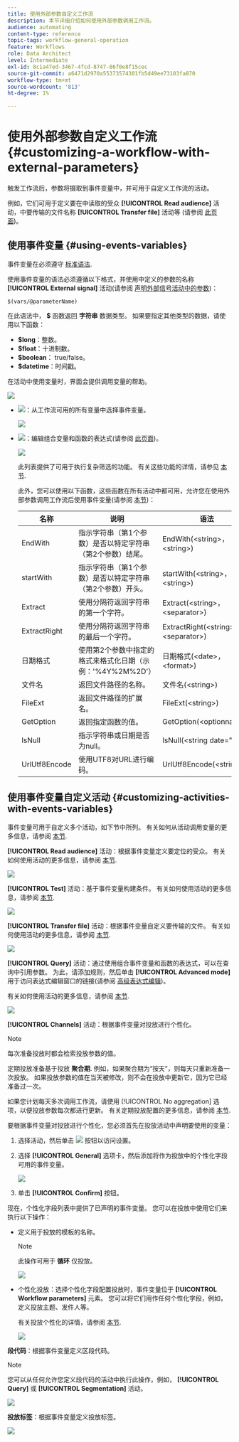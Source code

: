 ```yaml
---
title: 使用外部参数自定义工作流
description: 本节详细介绍如何使用外部参数调用工作流。
audience: automating
content-type: reference
topic-tags: workflow-general-operation
feature: Workflows
role: Data Architect
level: Intermediate
exl-id: 8c1a47ed-3467-4fcd-8747-86f0e8f15cec
source-git-commit: a6471d2970a55373574301fb5d49ee73103fa870
workflow-type: tm+mt
source-wordcount: '813'
ht-degree: 1%

---
```


# 使用外部参数自定义工作流 {#customizing-a-workflow-with-external-parameters}

触发工作流后，参数将摄取到事件变量中，并可用于自定义工作流的活动。

例如，它们可用于定义要在中读取的受众 **[!UICONTROL Read audience]** 活动，中要传输的文件名称 **[!UICONTROL Transfer file]** 活动等 (请参阅 [此页面](../../automating/using/customizing-workflow-external-parameters.md))。

## 使用事件变量 {#using-events-variables}

事件变量在必须遵守 [标准语法](../../automating/using/advanced-expression-editing.md#standard-syntax).

使用事件变量的语法必须遵循以下格式，并使用中定义的参数的名称 **[!UICONTROL External signal]** 活动(请参阅 [声明外部信号活动中的参数](../../automating/using/declaring-parameters-external-signal.md))：

```
$(vars/@parameterName)
```

在此语法中， **$** 函数返回 **字符串** 数据类型。 如果要指定其他类型的数据，请使用以下函数：

* **$long**：整数。
* **$float**：十进制数。
* **$boolean**： true/false。
* **$datetime**：时间戳。

在活动中使用变量时，界面会提供调用变量的帮助。

![](assets/extsignal_callparameter.png)

* ![](assets/extsignal_picker.png)：从工作流可用的所有变量中选择事件变量。

  ![](assets/wkf_test_activity_variables.png)

* ![](assets/extsignal_expression_editor.png)：编辑组合变量和函数的表达式(请参阅 [此页面](../../automating/using/advanced-expression-editing.md))。

  ![](assets/wkf_test_activity_variables_expression.png)

  此列表提供了可用于执行复杂筛选的功能。 有关这些功能的详情，请参见 [本节](../../automating/using/list-of-functions.md).

  此外，您可以使用以下函数，这些函数在所有活动中都可用，允许您在使用外部参数调用工作流后使用事件变量(请参阅 [本节](../../automating/using/customizing-workflow-external-parameters.md#customizing-activities-with-events-variables))：

  | 名称 | 说明 | 语法 |
  | ---------|----------|---------|
  | EndWith | 指示字符串（第1个参数）是否以特定字符串（第2个参数）结尾。 | EndWith(&lt;string>，&lt;string>) |
  | startWith | 指示字符串（第1个参数）是否以特定字符串（第2个参数）开头。 | startWith(&lt;string>，&lt;string>) |
  | Extract | 使用分隔符返回字符串的第一个字符。 | Extract(&lt;string>，&lt;separator>) |
  | ExtractRight | 使用分隔符返回字符串的最后一个字符。 | ExtractRight(&lt;string>，&lt;separator>) |
  | 日期格式 | 使用第2个参数中指定的格式来格式化日期（示例：&#39;%4Y%2M%2D&#39;） | 日期格式(&lt;date>，&lt;format>) |
  | 文件名 | 返回文件路径的名称。 | 文件名(&lt;string>) |
  | FileExt | 返回文件路径的扩展名。 | FileExt(&lt;string>) |
  | GetOption | 返回指定函数的值。 | GetOption(&lt;optionname>) |
  | IsNull | 指示字符串或日期是否为null。 | IsNull(&lt;string date=&quot;&quot;>) |
  | UrlUtf8Encode | 使用UTF8对URL进行编码。 | UrlUtf8Encode(&lt;string>) |

## 使用事件变量自定义活动 {#customizing-activities-with-events-variables}

事件变量可用于自定义多个活动，如下节中所列。 有关如何从活动调用变量的更多信息，请参阅 [本节](../../automating/using/customizing-workflow-external-parameters.md#using-events-variables).

**[!UICONTROL Read audience]** 活动：根据事件变量定义要定位的受众。 有关如何使用活动的更多信息，请参阅 [本节](../../automating/using/read-audience.md).

![](assets/extsignal_activities_audience.png)

**[!UICONTROL Test]** 活动：基于事件变量构建条件。 有关如何使用活动的更多信息，请参阅 [本节](../../automating/using/test.md).

![](assets/extsignal_activities_test.png)

**[!UICONTROL Transfer file]** 活动：根据事件变量自定义要传输的文件。 有关如何使用活动的更多信息，请参阅 [本节](../../automating/using/transfer-file.md).

![](assets/extsignal_activities_transfer.png)

**[!UICONTROL Query]** 活动：通过使用组合事件变量和函数的表达式，可以在查询中引用参数。 为此，请添加规则，然后单击 **[!UICONTROL Advanced mode]** 用于访问表达式编辑窗口的链接(请参阅 [高级表达式编辑](../../automating/using/advanced-expression-editing.md))。

有关如何使用活动的更多信息，请参阅 [本节](../../automating/using/query.md).

![](assets/extsignal_activities_query.png)

**[!UICONTROL Channels]** 活动：根据事件变量对投放进行个性化。

>[!NOTE]
>
>每次准备投放时都会检索投放参数的值。
>
>定期投放准备基于投放 **聚合期**. 例如，如果聚合期为“按天”，则每天只重新准备一次投放。 如果投放参数的值在当天被修改，则不会在投放中更新它，因为它已经准备过一次。
>
>如果您计划每天多次调用工作流，请使用 [!UICONTROL No aggregation] 选项，以便投放参数每次都进行更新。 有关定期投放配置的更多信息，请参阅 [本节](/help/automating/using/email-delivery.md#configuration).

要根据事件变量对投放进行个性化，您必须首先在投放活动中声明要使用的变量：

1. 选择活动，然后单击 ![](assets/dlv_activity_params-24px.png) 按钮以访问设置。
1. 选择 **[!UICONTROL General]** 选项卡，然后添加将作为投放中的个性化字段可用的事件变量。

   ![](assets/extsignal_activities_delivery.png)

1. 单击 **[!UICONTROL Confirm]** 按钮。

现在，个性化字段列表中提供了已声明的事件变量。 您可以在投放中使用它们来执行以下操作：

* 定义用于投放的模板的名称。

  >[!NOTE]
  >
  >此操作可用于 **循环** 仅投放。

  ![](assets/extsignal_activities_template.png)

* 个性化投放：选择个性化字段配置投放时，事件变量位于 **[!UICONTROL Workflow parameters]** 元素。 您可以将它们用作任何个性化字段，例如，定义投放主题、发件人等。

  有关投放个性化的详情，请参阅 [本节](../../designing/using/personalization.md).

  ![](assets/extsignal_activities_perso.png)

**段代码**：根据事件变量定义区段代码。

>[!NOTE]
>
>您可以从任何允许您定义段代码的活动中执行此操作，例如， **[!UICONTROL Query]** 或 **[!UICONTROL Segmentation]** 活动。

![](assets/extsignal_activities_segment.png)

**投放标签**：根据事件变量定义投放标签。

![](assets/extsignal_activities_label.png)
